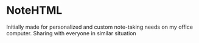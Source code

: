 # NoteHTML
Initially made for personalized and custom note-taking needs on my office computer.
Sharing with everyone in similar situation
